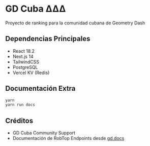 # GD Cuba ΔΔΔ

Proyecto de ranking para la comunidad cubana de Geometry Dash

## Dependencias Principales

- React 18.2
- Next.js 14
- TailwindCSS
- PostgreSQL
- Vercel KV (Redis)

## Documentación Extra

```bash
yarn
yarn run docs
```

## Créditos
- GD Cuba Community Support
- Documentación de RobTop Endpoints desde [gd.docs](https://github.com/gd-programming/gd.docs)